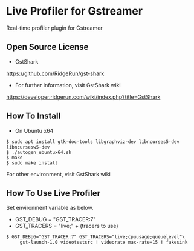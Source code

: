 # Live Profiler for Gstreamer
Real-time profiler plugin for Gstreamer

## Open Source License
- GstShark

https://github.com/RidgeRun/gst-shark

- For further information, visit GstShark wiki

https://developer.ridgerun.com/wiki/index.php?title=GstShark

## How To Install
- On Ubuntu x64
```console
$ sudo apt install gtk-doc-tools libgraphviz-dev libncurses5-dev libncursesw5-dev
$ ./autogen_ubuntux64.sh
$ make
$ sudo make install
```
For other environment, visit GstShark wiki


## How To Use Live Profiler
Set environment variable as below.
- GST_DEBUG = "GST_TRACER:7"
- GST_TRACERS = "live;" + (tracers to use)
```console
$ GST_DEBUG="GST_TRACER:7" GST_TRACERS="live;cpuusage;queuelevel"\
     gst-launch-1.0 videotestsrc ! videorate max-rate=15 ! fakesink
```


